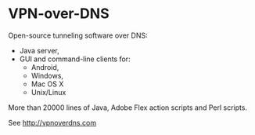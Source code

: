 # VPN-over-DNS

Open-source tunneling software over DNS:
- Java server,
- GUI and command-line clients for:
  - Android,
  - Windows,
  - Mac OS X
  - Unix/Linux

More than 20000 lines of Java, Adobe Flex action scripts and Perl scripts.

See http://vpnoverdns.com
